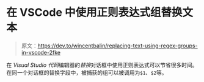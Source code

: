 # 在 VSCode 中使用正则表达式组替换文本

> 原文：<https://dev.to/wincentbalin/replacing-text-using-regex-groups-in-vscode-2fke>

在 *Visual Studio 代码*编辑器的*替换*对话框中使用正则表达式可以节省很多时间。在同一个对话框的替换字段中，被捕获的组可以被调用为`$1`、`$2`等。